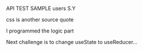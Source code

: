 API TEST SAMPLE users S.Y

css is another source quote

I programmed the logic part

Next challenge is to change useState to useReducer...
